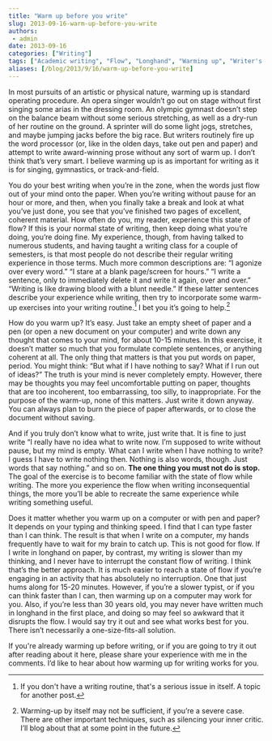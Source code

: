 ```yaml
---
title: "Warm up before you write"
slug: 2013-09-16-warm-up-before-you-write
authors:
 - admin
date: 2013-09-16
categories: ["Writing"]
tags: ["Academic writing", "Flow", "Longhand", "Warming up", "Writer's block"]
aliases: [/blog/2013/9/16/warm-up-before-you-write]
---
```

In most pursuits of an artistic or physical nature, warming up is standard operating procedure. An opera singer wouldn’t go out on stage without first singing some arias in the dressing room. An olympic gymnast doesn’t step on the balance beam without some serious stretching, as well as a dry-run of her routine on the ground. A sprinter will do some light jogs, stretches, and maybe jumping jacks before the big race. But writers routinely fire up the word processor (or, like in the olden days, take out pen and paper) and attempt to write award-winning prose without any sort of warm up. I don’t think that’s very smart. I believe warming up is as important for writing as it is for singing, gymnastics, or track-and-field.

You do your best writing when you’re in the zone, when the words just flow out of your mind onto the paper. When you’re writing without pause for an hour or more, and then, when you finally take a break and look at what you’ve just done, you see that you’ve finished two pages of excellent, coherent material. How often do you, my reader, experience this state of flow? If this is your normal state of writing, then keep doing what you’re doing, you’re doing fine. My experience, though, from having talked to numerous students, and having taught a writing class for a couple of semesters, is that most people do not describe their regular writing experience in those terms. Much more common descriptions are: “I agonize over every word.” “I stare at a blank page/screen for hours.” “I write a sentence, only to immediately delete it and write it again, over and over.” “Writing is like drawing blood with a blunt needle.” If these latter sentences describe your experience while writing, then try to incorporate some warm-up exercises into your writing routine.[^1] I bet you it’s going to help.[^2]

How do you warm up? It’s easy. Just take an empty sheet of paper and a pen (or open a new document on your computer) and write down any thought that comes to your mind, for about 10-15 minutes. In this exercise, it doesn’t matter so much that you formulate complete sentences, or anything coherent at all. The only thing that matters is that you put words on paper, period. You might think: “But what if I have nothing to say? What if I run out of ideas?” The truth is your mind is never completely empty. However, there may be thoughts you may feel uncomfortable putting on paper, thoughts that are too incoherent, too embarrassing, too silly, to inappropriate. For the purpose of the warm-up, none of this matters. Just write it down anyway. You can always plan to burn the piece of paper afterwards, or to close the document without saving.

And if you truly don’t know what to write, just write that. It is fine to just write “I really have no idea what to write now. I’m supposed to write without pause, but my mind is empty. What can I write when I have nothing to write? I guess I have to write nothing then. Nothing is also words, though. Just words that say nothing.” and so on. **The one thing you must not do is stop.** The goal of the exercise is to become familiar with the state of flow while writing. The more you experience the flow when writing inconsequential things, the more you’ll be able to recreate the same experience while writing something useful. 

Does it matter whether you warm up on a computer or with pen and paper? It depends on your typing and thinking speed. I find that I can type faster than I can think. The result is that when I write on a computer, my hands frequently have to wait for my brain to catch up. This is not good for flow. If I write in longhand on paper, by contrast, my writing is slower than my thinking, and I never have to interrupt the constant flow of writing. I think that’s the better approach. It is much easier to reach a state of flow if you’re engaging in an activity that has absolutely no interruption. One that just hums along for 15-20 minutes. However, if you’re a slower typist, or if you can think faster than I can, then warming up on a computer may work for you. Also, if you’re less than 30 years old, you may never have written much in longhand in the first place, and doing so may feel so awkward that it disrupts the flow. I would say try it out and see what works best for you. There isn’t necessarily a one-size-fits-all solution.

If you're already warming up before writing, or if you are going to try it out after reading about it here, please share your experience with me in the comments. I’d like to hear about how warming up for writing works for you.

[^1]: If you don't have a writing routine, that's a serious issue in itself. A topic for another post.

[^2]: Warming-up by itself may not be sufficient, if you’re a severe case. There are other important techniques, such as silencing your inner critic. I’ll blog about that at some point in the future.
